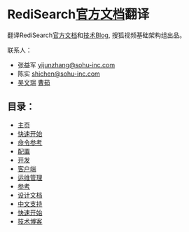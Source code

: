 RediSearch[官方文档](https://oss.redislabs.com/redisearch/)翻译
=========

翻译RediSearch[官方文档](https://oss.redislabs.com/redisearch/)和[技术Blog](https://redislabs.com/blog/tech-blog/), 搜狐视频基础架构组出品。

联系人：
  - 张益军 <yijunzhang@sohu-inc.com>
  - 陈实 <shichen@sohu-inc.com>
  - [吴文瑞](https://github.com/wwr) [曹茹](https://github.com/cassie-cao)

目录：
----

 - [主页](redisearch/1.Home.md)
 - [快速开始](redisearch/2.QuickStart.md)
 - [命令参考](redisearch/3.CommandReference.md)
 - [配置](redisearch/4.Configuration.md)
 - [开发](redisearch/5.Development.md)
 - [客户端](redisearch/6.Clients.md)
 - [运维管理](redisearch/7.Administration)
 - [参考](redisearch/8.Reference)
 - [设计文档](redisearch/9.DesignDocuments)
 - [中文支持](redisearch/10.ChineseSupport.md)
 - [快速开始](redisearch/1.Home.md)
 - [技术博客](blog)
